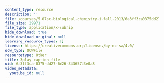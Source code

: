 ```yaml
---
content_type: resource
description: ''
file: /courses/5-07sc-biological-chemistry-i-fall-2013/6a3ff3ca0375dd276d26343657d3e0a8_61ZVXmh6ae0.srt
file_size: 29971
file_type: application/x-subrip
hide_download: true
hide_download_original: null
learning_resource_types: []
license: https://creativecommons.org/licenses/by-nc-sa/4.0/
ocw_type: OCWFile
resourcetype: Other
title: 3play caption file
uid: 6a3ff3ca-0375-dd27-6d26-343657d3e0a8
video_metadata:
  youtube_id: null
---
```

